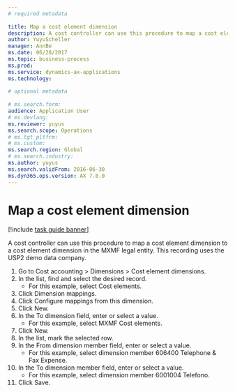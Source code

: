```yaml
--- 
# required metadata 
 
title: Map a cost element dimension
description: A cost controller can use this procedure to map a cost element dimension to a cost element dimension in the MXMF legal entity. 
author: YuyuScheller
manager: AnnBe 
ms.date: 06/28/2017
ms.topic: business-process 
ms.prod:  
ms.service: dynamics-ax-applications 
ms.technology:  
 
# optional metadata 
 
# ms.search.form:   
audience: Application User 
# ms.devlang:  
ms.reviewer: yuyus
ms.search.scope: Operations 
# ms.tgt_pltfrm:  
# ms.custom:  
ms.search.region: Global
# ms.search.industry: 
ms.author: yuyus
ms.search.validFrom: 2016-06-30 
ms.dyn365.ops.version: AX 7.0.0 
---
```

# Map a cost element dimension

[!include [task guide banner](../../includes/task-guide-banner.md)]

A cost controller can use this procedure to map a cost element dimension to a cost element dimension in the MXMF legal entity. This recording uses the USP2 demo data company.

1. Go to Cost accounting > Dimensions > Cost element dimensions.
2. In the list, find and select the desired record.
    * For this example, select Cost elements.  
3. Click Dimension mappings.
4. Click Configure mappings from this dimension.
5. Click New.
6. In the To dimension field, enter or select a value.
    * For this example, select MXMF Cost elements.  
7. Click New.
8. In the list, mark the selected row.
9. In the From dimension member field, enter or select a value.
    * For this example, select dimension member 606400 Telephone & Fax Expense.  
10. In the To dimension member field, enter or select a value.
    * For this example, select dimension member 6001004 Telefono.  
11. Click Save.

